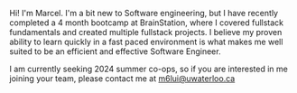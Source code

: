 Hi! I'm Marcel. I'm a bit new to Software engineering, but I have recently completed a 4 month bootcamp at BrainStation, where I covered fullstack fundamentals and created multiple fullstack projects. I believe my proven ability to learn quickly in a fast paced environment is what makes me well suited to be an efficient and effective Software Engineer. 

I am currently seeking 2024 summer co-ops, so if you are interested in me joining your team, please contact me at m6lui@uwaterloo.ca
